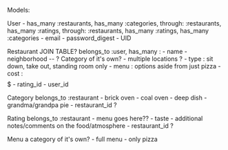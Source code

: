 Models:

  User - has_many :restaurants, has_many :categories, through: :restaurants, has_many :ratings, through: :restaurants, has_many :ratings, has_many :categories
    - email
    - password_digest
    - UID

  Restaurant JOIN TABLE? belongs_to :user, has_many :
    - name
    - neighborhood -- ? Category of it's own?
    - multiple locations ?
    - type : sit down, take out, standing room only
    - menu : options aside from just pizza
    - cost : $$$$$
    - rating_id
    - user_id

  Category belongs_to :restaurant
    - brick oven
    - coal oven
    - deep dish
    - grandma/grandpa pie
    - restaurant_id ?

  Rating belongs_to :restaurant
    - menu goes here??
    - taste
    - additional notes/comments on the food/atmosphere
    - restaurant_id ?

  Menu a category of it's own?
    - full menu
    - only pizza 
